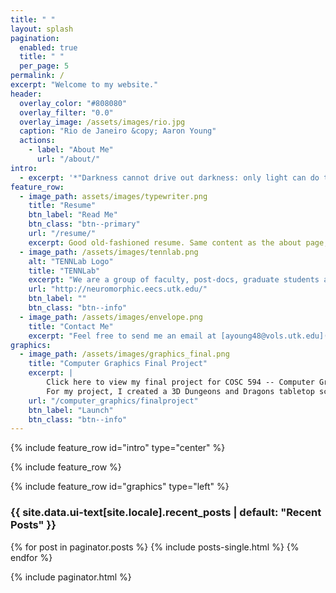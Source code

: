 ```yaml
---
title: " "
layout: splash
pagination:
  enabled: true
  title: " "
  per_page: 5
permalink: /
excerpt: "Welcome to my website."
header:
  overlay_color: "#808080"
  overlay_filter: "0.0"
  overlay_image: /assets/images/rio.jpg
  caption: "Rio de Janeiro &copy; Aaron Young"
  actions:
    - label: "About Me"
      url: "/about/"
intro:
  - excerpt: '*"Darkness cannot drive out darkness: only light can do that. Hate cannot drive out hate: only love can do that."* --- Martin Luther King Jr.'
feature_row:
  - image_path: assets/images/typewriter.png
    title: "Resume"
    btn_label: "Read Me"
    btn_class: "btn--primary"
    url: "/resume/"
    excerpt: Good old-fashioned resume. Same content as the about page, but easy to print.
  - image_path: /assets/images/tennlab.png
    alt: "TENNLab Logo"
    title: "TENNLab"
    excerpt: "We are a group of faculty, post-docs, graduate students and undergraduates researching a new paradigm of computing, inspired by the human brain. Our research encompasses nearly every facet of the area, including current and emergent hardware implementations, theoretical models, programming techniques and applications."
    url: "http://neuromorphic.eecs.utk.edu/"
    btn_label: ""
    btn_class: "btn--info"
  - image_path: /assets/images/envelope.png
    title: "Contact Me"
    excerpt: "Feel free to send me an email at [ayoung48@vols.utk.edu](mailto:ayoung48@vols.utk.edu)"
graphics:
  - image_path: /assets/images/graphics_final.png
    title: "Computer Graphics Final Project"
    excerpt: |
        Click here to view my final project for COSC 594 -- Computer Graphics.
        For my project, I created a 3D Dungeons and Dragons tabletop scene, similar to what can be found at my apartment on Saturday nights. I only wish I had miniatures as cool as found in the demo.
    url: "/computer_graphics/finalproject"
    btn_label: "Launch"
    btn_class: "btn--info"
---
```


{% include feature_row id="intro" type="center" %}

{% include feature_row %}

{% include feature_row id="graphics" type="left" %}

<h3 id=recent-posts class="archive__subtitle">{{ site.data.ui-text[site.locale].recent_posts | default: "Recent Posts" }}</h3>

{% for post in paginator.posts %}
  {% include posts-single.html %}
{% endfor %}

{% include paginator.html %}
